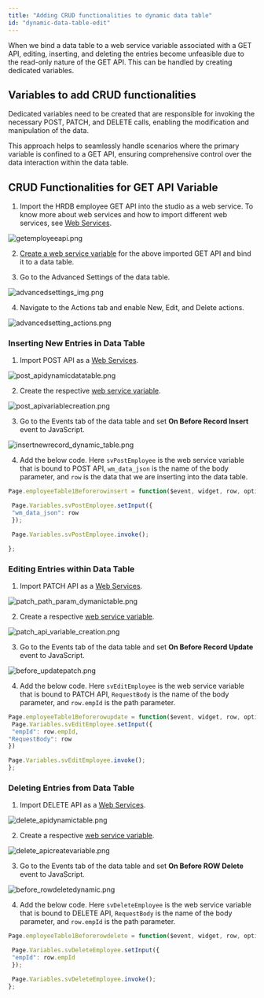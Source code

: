 ```yaml
---
title: "Adding CRUD functionalities to dynamic data table"
id: "dynamic-data-table-edit"
---
```


When we bind a data table to a web service variable associated with a GET API, editing, inserting, and deleting the entries become unfeasible due to the read-only nature of the GET API. This can be handled by creating dedicated variables.

## Variables to add CRUD functionalities

Dedicated variables need to be created that are responsible for invoking the necessary POST, PATCH, and DELETE calls, enabling the modification and manipulation of the data.

This approach helps to seamlessly handle scenarios where the primary variable is confined to a GET API, ensuring comprehensive control over the data interaction within the data table.

## CRUD Functionalities for GET API Variable

1. Import the HRDB employee GET API into the studio as a web service. To know more about web services and how to import different web services, see [Web Services](/learn/app-development/services/web-services).

![getemployeeapi.png](/learn/assets/getemployeeapi.png)

2. [Create a web service variable](/learn/app-development/variables/web-service/#service-variable-for-web-services) for the above imported GET API and bind it to a data table.

3. Go to the Advanced Settings of the data table.

![advancedsettings_img.png](/learn/assets/advancedsettings_img.png)

4. Navigate to the Actions tab and enable New, Edit, and Delete actions.

![advancedsetting_actions.png](/learn/assets/advancedsetting_actions.png)

### Inserting New Entries in Data Table

1. Import POST API as a [Web Services](/learn/app-development/services/web-services). 

![post_apidynamicdatatable.png](/learn/assets/post_apidynamicdatatable.png)

2. Create the respective [web service variable](/learn/app-development/variables/web-service/#service-variable-for-web-services).

![post_apivariablecreation.png](/learn/assets/post_apivariablecreation.png)

3. Go to the Events tab of the data table and set **On Before Record Insert** event to JavaScript.

![insertnewrecord_dynamic_table.png](/learn/assets/insertnewrecord_dynamic_table.png)

4. Add the below code. Here `svPostEmployee` is the web service variable that is bound to POST API, `wm_data_json` is the name of the body parameter, and `row` is the data that we are inserting into the data table.

```javascript
Page.employeeTable1Beforerowinsert = function($event, widget, row, options) {

 Page.Variables.svPostEmployee.setInput({
 "wm_data_json": row
 });

 Page.Variables.svPostEmployee.invoke();

};

```

### Editing Entries within Data Table

1. Import PATCH API as a [Web Services](/learn/app-development/services/web-services).

![patch_path_param_dymanictable.png](/learn/assets/patch_path_param_dymanictable.png)

2. Create a respective [web service variable](/learn/app-development/variables/web-service/#service-variable-for-web-services).

![patch_api_variable_creation.png](/learn/assets/patch_api_variable_creation.png)

3. Go to the Events tab of the data table and set **On Before Record Update** event to JavaScript.

![before_updatepatch.png](/learn/assets/before_updatepatch.png)

4. Add the below code. Here `svEditEmployee` is the web service variable that is bound to PATCH API, `RequestBody` is the name of the body parameter, and `row.empId` is the path parameter.

```javascript
Page.employeeTable1Beforerowupdate = function($event, widget, row, options) {
 Page.Variables.svEditEmployee.setInput({
 "empId": row.empId,
"RequestBody": row
})

Page.Variables.svEditEmployee.invoke();
};

```

### Deleting Entries from Data Table

1. Import DELETE API as a [Web Services](/learn/app-development/services/web-services).

![delete_apidynamictable.png](/learn/assets/delete_apidynamictable.png)

2. Create a respective [web service variable](/learn/app-development/variables/web-service/#service-variable-for-web-services).

![delete_apicreatevariable.png](/learn/assets/delete_apicreatevariable.png)

3. Go to the Events tab of the data table and set **On Before ROW Delete** event to JavaScript.

![before_rowdeletedynamic.png](/learn/assets/before_rowdeletedynamic.png)

4. Add the below code. Here `svDeleteEmployee` is the web service variable that is bound to DELETE API,  `RequestBody` is the name of the body parameter, and `row.empId` is the path parameter.

```javascript
Page.employeeTable1Beforerowdelete = function($event, widget, row, options) {

 Page.Variables.svDeleteEmployee.setInput({
 "empId": row.empId
 });

 Page.Variables.svDeleteEmployee.invoke();
};

```
